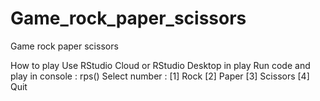 # Game_rock_paper_scissors
Game rock paper scissors 

How to play
Use RStudio Cloud or RStudio Desktop in play
Run code and play in console : rps()
Select number : [1] Rock [2] Paper [3] Scissors [4] Quit

